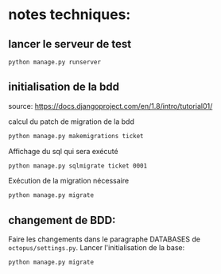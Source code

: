 # notes techniques:

## lancer le serveur de test
```bash
python manage.py runserver
```

## initialisation de la bdd

source: https://docs.djangoproject.com/en/1.8/intro/tutorial01/

calcul du patch de migration de la bdd
```bash
python manage.py makemigrations ticket
```

Affichage du sql qui sera exécuté
```bash
python manage.py sqlmigrate ticket 0001
```

Exécution de la migration nécessaire
```bash
python manage.py migrate
```


## changement de BDD:
Faire les changements dans le paragraphe DATABASES de `octopus/settings.py`.
Lancer l'initialisation de la base:
```bash
python manage.py migrate
```
